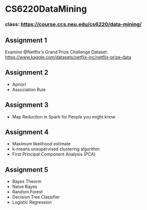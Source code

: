 # CS6220DataMining
### class: https://course.ccs.neu.edu/cs6220/data-mining/

## Assignment 1
Examine @Netflix's Grand Prize Challenge Dataset. 
https://www.kaggle.com/datasets/netflix-inc/netflix-prize-data

## Assignment 2
- Apriori 
- Association Rule

## Assignment 3
- Map Reduction in Spark for People you might know

## Assignment 4
- Maximum likelihood estimate
- k-means unsupervised clustering algorithm
- First Principal Component Analysis (PCA)

## Assignment 5
- Bayes Theorm
- Naive Bayes
- Random Forest
- Decision Tree Classifier
- Logistic Regression
